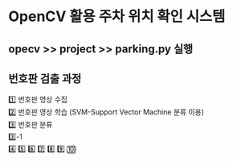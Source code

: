 # OpenCV 활용 주차 위치 확인 시스템

## opecv >> project >> parking.py 실행

## 번호판 검출 과정
1️⃣ 번호판 영상 수집 </br>
2️⃣ 번호판 영상 학습 (SVM-Support Vector Machine 분류 이용) </br>
3️⃣ 번호판 분류 </br>
3️⃣-1 </br>
4️⃣
5️⃣
6️⃣
7️⃣
8️⃣
9️⃣
🔟
